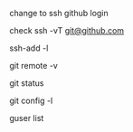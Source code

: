 change to ssh github login

check 
ssh -vT [git@github.com](mailto:git@github.com)

ssh-add -l

git remote -v

git status

git config -l


guser list

